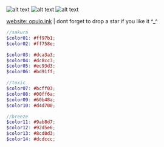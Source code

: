 ![alt text](https://raw.githubusercontent.com/notjek1/opulo/main/screenshots/webview.png)
![alt text](https://raw.githubusercontent.com/notjek1/opulo/main/screenshots/kitty_screenshot.png)
![alt text](https://raw.githubusercontent.com/notjek1/opulo/main/screenshots/radare_screenshot.png)

[website: opulo.ink](https://opulo.ink) | dont forget to drop a star if you like it ^_^

```scss
//sakura
$color01: #ff97b1; 
$color02: #ff758e;

$color03: #dca3a3;
$color04: #dc8cc3;
$color05: #ec93d3;
$color06: #bd91ff;

//toxic
$color07: #bcff03;
$color08: #00ff6a;
$color09: #60b48a;
$color10: #d4d700;

//breeze
$color11: #9ab8d7;
$color12: #92d5e6;
$color13: #8cd0d3;
$color14: #dcdccc;
```
